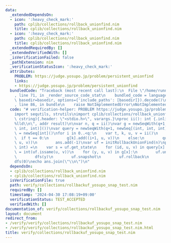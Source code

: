 ```yaml
---
data:
  _extendedDependsOn:
  - icon: ':heavy_check_mark:'
    path: cplib/collections/rollback_unionfind.nim
    title: cplib/collections/rollback_unionfind.nim
  - icon: ':heavy_check_mark:'
    path: cplib/collections/rollback_unionfind.nim
    title: cplib/collections/rollback_unionfind.nim
  _extendedRequiredBy: []
  _extendedVerifiedWith: []
  _isVerificationFailed: false
  _pathExtension: nim
  _verificationStatusIcon: ':heavy_check_mark:'
  attributes:
    PROBLEM: https://judge.yosupo.jp/problem/persistent_unionfind
    links:
    - https://judge.yosupo.jp/problem/persistent_unionfind
  bundledCode: "Traceback (most recent call last):\n  File \"/home/runner/.local/lib/python3.10/site-packages/onlinejudge_verify/documentation/build.py\"\
    , line 71, in _render_source_code_stat\n    bundled_code = language.bundle(stat.path,\
    \ basedir=basedir, options={'include_paths': [basedir]}).decode()\n  File \"/home/runner/.local/lib/python3.10/site-packages/onlinejudge_verify/languages/nim.py\"\
    , line 86, in bundle\n    raise NotImplementedError\nNotImplementedError\n"
  code: "# verification-helper: PROBLEM https://judge.yosupo.jp/problem/persistent_unionfind\n\
    import sequtils, strutils\nimport cplib/collections/rollback_unionfind\nproc scanf(formatstr:\
    \ cstring){.header: \"<stdio.h>\", varargs.}\nproc ii(): int {.inline.} = scanf(\"\
    %lld\\n\", addr result)\n\nvar n, q = ii()\nvar g = newSeqWith(q+1, newseq[(int,\
    \ int, int)]())\nvar query = newSeqWith(q+1, newSeq[(int, int, int)]())\nvar ans\
    \ = newSeq[int]()\nfor i in 0..<q:\n    var t, k, u, v = ii()\n    k += 1\n  \
    \  if t == 0:\n        g[k].add((i+1, u, v))\n    else:\n        query[k].add((ans.len,\
    \ u, v))\n        ans.add(-1)\nvar uf = initRollbackUnionFind(n)\nproc dfs(x:\
    \ int) =\n    var s = uf.get_state\n    for (id, u, v) in query[x]:\n        ans[id]\
    \ = int(uf.issame(u, v))\n    for (y, u, v) in g[x]:\n        uf.unite(u, v)\n\
    \        dfs(y)\n        uf.snapshot\n        uf.rollback\n        uf.rollback(s)\n\
    dfs(0)\necho ans.join(\"\\n\")\n"
  dependsOn:
  - cplib/collections/rollback_unionfind.nim
  - cplib/collections/rollback_unionfind.nim
  isVerificationFile: true
  path: verify/collections/rollbackuf_yosupo_snap_test.nim
  requiredBy: []
  timestamp: '2024-04-30 17:08:19+09:00'
  verificationStatus: TEST_ACCEPTED
  verifiedWith: []
documentation_of: verify/collections/rollbackuf_yosupo_snap_test.nim
layout: document
redirect_from:
- /verify/verify/collections/rollbackuf_yosupo_snap_test.nim
- /verify/verify/collections/rollbackuf_yosupo_snap_test.nim.html
title: verify/collections/rollbackuf_yosupo_snap_test.nim
---
```

